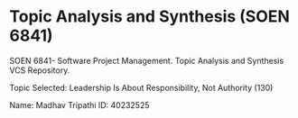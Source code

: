 # Topic Analysis and Synthesis (SOEN 6841)
SOEN 6841- Software Project Management.
Topic Analysis and Synthesis VCS Repository.

Topic Selected: Leadership Is About Responsibility, Not Authority (130)

Name: Madhav Tripathi
ID: 40232525
